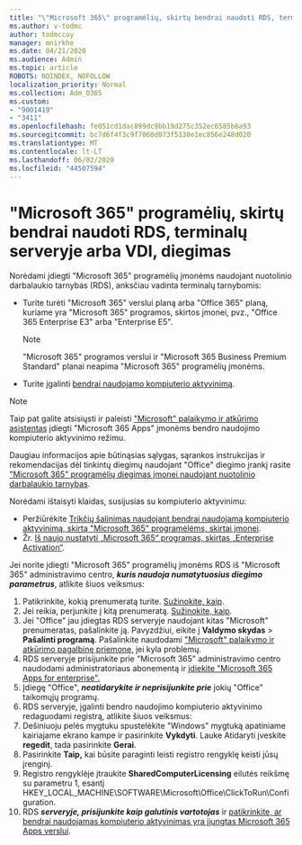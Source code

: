```yaml
---
title: "\"Microsoft 365\" programėlių, skirtų bendrai naudoti RDS, terminalų serveryje arba VDI, diegimas"
ms.author: v-todmc
author: todmccoy
manager: mnirkhe
ms.date: 04/21/2020
ms.audience: Admin
ms.topic: article
ROBOTS: NOINDEX, NOFOLLOW
localization_priority: Normal
ms.collection: Adm_O365
ms.custom:
- "9001419"
- "3411"
ms.openlocfilehash: fe051cd1dac899dc9bb19d275c352ec6585b6a93
ms.sourcegitcommit: bc7d6f4f3c9f7060d073f5130e1ec856e248d020
ms.translationtype: MT
ms.contentlocale: lt-LT
ms.lasthandoff: 06/02/2020
ms.locfileid: "44507594"
---
```

# <a name="deploying-microsoft-365-apps-for-enterprise-for-shared-use-on-rds-terminal-server-or-vdi"></a>"Microsoft 365" programėlių, skirtų bendrai naudoti RDS, terminalų serveryje arba VDI, diegimas

Norėdami įdiegti "Microsoft 365" programėlių įmonėms naudojant nuotolinio darbalaukio tarnybas (RDS), anksčiau vadinta terminalų tarnybomis:
- Turite turėti "Microsoft 365" verslui planą arba "Office 365" planą, kuriame yra "Microsoft 365" programos, skirtos įmonei, pvz., "Office 365 Enterprise E3" arba "Enterprise E5".
   > [!NOTE] 
   > "Microsoft 365" programos verslui ir "Microsoft 365 Business Premium Standard" planai neapima "Microsoft 365" programėlių įmonėms.
- Turite įgalinti [bendrai naudojamo kompiuterio aktyvinimą](https://docs.microsoft.com/DeployOffice/overview-shared-computer-activation).

> [!NOTE]
> Taip pat galite atsisiųsti ir paleisti ["Microsoft" palaikymo ir atkūrimo asistentas](https://aka.ms/SaRA_OfficeSCA_M365Portal) įdiegti "Microsoft 365 Apps" įmonėms bendro naudojimo kompiuterio aktyvinimo režimu.

Daugiau informacijos apie būtinąsias sąlygas, sąrankos instrukcijas ir rekomendacijas dėl tinkintų diegimų naudojant "Office" diegimo įrankį rasite ["Microsoft 365" programėlių diegimas įmonei naudojant nuotolinio darbalaukio tarnybas](https://docs.microsoft.com/DeployOffice/deploy-microsoft-365-apps-remote-desktop-services).

Norėdami ištaisyti klaidas, susijusias su kompiuterio aktyvinimu:
- Peržiūrėkite [Trikčių šalinimas naudojant bendrai naudojamą kompiuterio aktyvinimą, skirtą "Microsoft 365" programėlėms, skirtai įmonei](https://docs.microsoft.com/DeployOffice/troubleshoot-shared-computer-activation).
- Žr. [Iš naujo nustatyti „Microsoft 365“ programas, skirtas „Enterprise Activation“](https://go.microsoft.com/fwlink/?linkid=2109218).

Jei norite įdiegti "Microsoft 365" programėlių įmonėms RDS iš "Microsoft 365" administravimo centro, ***kuris naudoja numatytuosius diegimo parametrus***, atlikite šiuos veiksmus:

1.    Patikrinkite, kokią prenumeratą turite. [Sužinokite, kaip](https://docs.microsoft.com/microsoft-365/admin/admin-overview/what-subscription-do-i-have).
2.    Jei reikia, perjunkite į kitą prenumeratą. [Sužinokite, kaip](https://docs.microsoft.com/microsoft-365/commerce/subscriptions/switch-to-a-different-plan).
3.    Jei "Office" jau įdiegtas RDS serveryje naudojant kitas "Microsoft" prenumeratas, pašalinkite ją. Pavyzdžiui, eikite į **Valdymo skydas**  >  **Pašalinti programą**. Pašalinkite naudodami ["Microsoft" palaikymo ir atkūrimo pagalbinę priemonę,](https://aka.ms/SARA-OfficeUninstall-Alchemy) jei kyla problemų.
4.    RDS serveryje prisijunkite prie "Microsoft 365" administravimo centro naudodami administratoriaus abonementą ir [įdiekite "Microsoft 365 Apps for enterprise".](https://portal.office.com/OLS/MySoftware.aspx)
5.    Įdiegę "Office", ***neatidarykite ir neprisijunkite prie*** jokių "Office" taikomųjų programų.
6.    RDS serveryje, įgalinti bendro naudojimo kompiuterio aktyvinimo redaguodami registrą, atlikite šiuos veiksmus:
   1. Dešiniuoju pelės mygtuku spustelėkite "Windows" mygtuką apatiniame kairiajame ekrano kampe ir pasirinkite **Vykdyti**. Lauke Atidaryti įveskite **regedit**, tada pasirinkite **Gerai**.
   2. Pasirinkite **Taip,** kai būsite paraginti leisti registro rengyklę keisti jūsų įrenginį.
   3. Registro rengyklėje įtraukite **SharedComputerLicensing** eilutės reikšmę su parametru 1, esantį HKEY_LOCAL_MACHINE\SOFTWARE\Microsoft\Office\ClickToRun\Configuration.
   4. RDS ***serveryje, prisijunkite kaip galutinis vartotojas*** ir [patikrinkite, ar bendrai naudojamas kompiuterio aktyvinimas yra įjungtas Microsoft 365 Apps verslui](https://docs.microsoft.com/DeployOffice/troubleshoot-shared-computer-activation#verify-that-activation-for-microsoft-365-apps-succeeded).

